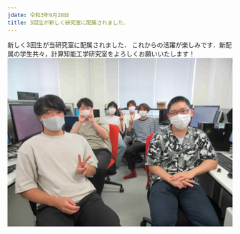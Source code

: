 ```yaml
---
jdate: 令和3年9月28日
title: 3回生が新しく研究室に配属されました．
---
```


新しく3回生が当研究室に配属されました．
これからの活躍が楽しみです．新配属の学生共々，計算知能工学研究室をよろしくお願いいたします！
<br>
![新三回生](/assets/images/news/202110/20211012_1.jpg)
